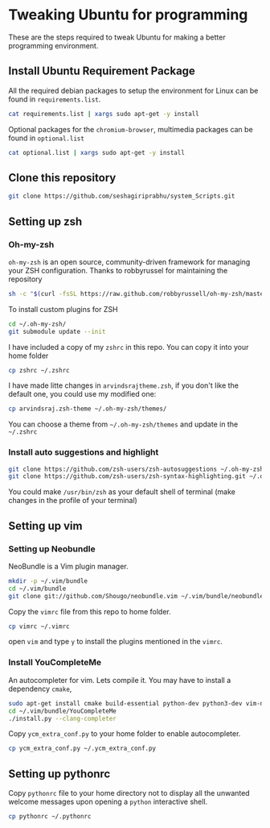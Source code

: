 # Tweaking Ubuntu for programming

These are the steps required to tweak Ubuntu for making a better programming
environment.

## Install Ubuntu Requirement Package
All the required debian packages to setup the environment for Linux can be found
in `requirements.list`.
```bash
cat requirements.list | xargs sudo apt-get -y install
```
Optional packages for the `chromium-browser`, multimedia packages can be found
in `optional.list`
```bash
cat optional.list | xargs sudo apt-get -y install
```

## Clone this repository
```bash
git clone https://github.com/seshagiriprabhu/system_Scripts.git
```

## Setting up zsh
### Oh-my-zsh

`oh-my-zsh` is an open source, community-driven framework for managing your ZSH
configuration. Thanks to robbyrussel for maintaining the repository

```bash
sh -c "$(curl -fsSL https://raw.github.com/robbyrussell/oh-my-zsh/master/tools/install.sh)"
```
 To install custom plugins for ZSH
```bash
cd ~/.oh-my-zsh/
git submodule update --init
```
I have included a copy of my `zshrc` in this repo. You can copy it into your
home folder
```zsh
cp zshrc ~/.zshrc
```
I have made litte changes in `arvindsrajtheme.zsh`, if you don't like the
default one, you could use my modified one:
```zsh
cp arvindsraj.zsh-theme ~/.oh-my-zsh/themes/   
```
You can choose a theme from `~/.oh-my-zsh/themes` and update in the `~/.zshrc`

### Install auto suggestions and highlight

```bash
git clone https://github.com/zsh-users/zsh-autosuggestions ~/.oh-my-zsh/custom/plugins/zsh-autosuggestions
git clone https://github.com/zsh-users/zsh-syntax-highlighting.git ~/.oh-my-zsh/custom/plugins/zsh-syntax-highlighting
```

You could make `/usr/bin/zsh` as your default shell of terminal (make changes
in the profile of your terminal)

## Setting up vim
### Setting up Neobundle
NeoBundle is a Vim plugin manager.
```zsh
mkdir -p ~/.vim/bundle
cd ~/.vim/bundle
git clone git://github.com/Shougo/neobundle.vim ~/.vim/bundle/neobundle.vim
```
Copy the `vimrc` file from this repo to home folder.
```zsh
cp vimrc ~/.vimrc
```
open `vim` and type `y` to install the plugins mentioned in the `vimrc`.

### Install YouCompleteMe
An autocompleter for vim. Lets compile it. You may have to install a
dependency `cmake`,
```zsh
sudo apt-get install cmake build-essential python-dev python3-dev vim-nox
cd ~/.vim/bundle/YouCompleteMe
./install.py --clang-completer
```
Copy `ycm_extra_conf.py` to your home folder to enable autocompleter.
```zsh
cp ycm_extra_conf.py ~/.ycm_extra_conf.py
```

## Setting up pythonrc
Copy `pythonrc` file to your home directory not to display all the unwanted
welcome messages
upon opening a `python` interactive shell.
```zsh
cp pythonrc ~/.pythonrc
```